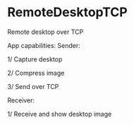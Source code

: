 # RemoteDesktopTCP
Remote desktop over TCP

App capabilities:
Sender:

1/ Capture desktop

2/ Compress image

3/ Send over TCP

Receiver:

1/ Receive and show desktop image
